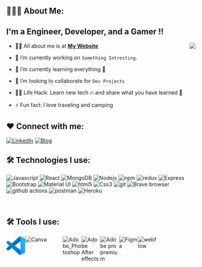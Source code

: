
##  👨🏻‍💻 About Me:
##  I'm a Engineer, Developer, and a Gamer !!
<img src="https://stormotion.io/blog/content/images/2018/12/developer.gif" height="290px" align="right" />

- 🙋‍♂️ All about me is at **[My Website](https://alaeddine-azri.netlify.app)**

- 🔭 I’m currently working on `Something Intresting`.

-  🌱 I’m currently learning everything 🤣

- 👯 I’m looking to collaborate for `Dev Projects`

- 👨‍💻 Life Hack: Learn new tech :fire: and share what you have learned :tada:

- ⚡ Fun fact: I love traveling and camping 






##  ❤️ Connect with me:
<p>  <a href="https://www.linkedin.com/in/alaeddine-azri-503206229/" target="_blank"><img alt="LinkedIn" src="https://img.shields.io/badge/linkedin-%230077B5.svg?&style=for-the-badge&logo=linkedin&logoColor=white" height="30px"/></a> <a href="https://www.facebook.com/ala.3antiri/" target="_blank"><img alt="Blog" src="https://img.shields.io/badge/-facebook-blue" height="30px"/></a>

</p>



##  🛠️ Technologies  I use:

<p>



<img alt="Javascript" src="https://img.shields.io/badge/JavaScript-323330?style=for-the-badge&logo=javascript&logoColor=F7DF1E" height="25px"/>

<img alt="React" src="https://img.shields.io/badge/React-20232A?style=for-the-badge&logo=react&logoColor=61DAFB" height="25px"/>



<img alt="MongoDB" src="https://img.shields.io/badge/-MongoDB-13aa52?style=flat-square&logo=mongodb&logoColor=white" height="25px"/>

<img alt="Nodejs" src="https://img.shields.io/badge/-Nodejs-43853d?style=flat-square&logo=Node.js&logoColor=white" height="25px"/>

<img alt="npm" src="https://img.shields.io/badge/NPM-%23000000.svg?style=for-the-badge&logo=npm&logoColor=white" height="25px"/>

<img alt="redux" src="https://img.shields.io/badge/-Redux-764ABC?style=flat-square&logo=redux&logoColor=white" height="25px"/>

<img alt="Express" src="https://img.shields.io/badge/express.js-%23404d59.svg?style=for-the-badge&logo=express&logoColor=%2361DAFB" height="25px"/>



<img alt="Bootstrap" src="https://img.shields.io/badge/Bootstrap-563D7C?style=for-the-badge&logo=bootstrap&logoColor=white" height="25px"/>

<img alt="Material UI" src="https://img.shields.io/badge/Material--UI-0081CB?style=for-the-badge&logo=material-ui&logoColor=white" height="25px"/>





<img alt="html5" src="https://img.shields.io/badge/HTML5-E34F26?style=for-the-badge&logo=html5&logoColor=white" height="25px"/>

<img alt="Css3" src="https://img.shields.io/badge/CSS3-1572B6?style=for-the-badge&logo=css3&logoColor=white" height="25px"/>



<img alt="git" src="https://img.shields.io/badge/-Git-F05032?style=flat-square&logo=git&logoColor=white" height="25px"/>

<img alt="Brave browser" src="https://img.shields.io/badge/-Brave_Browser-FB542B?style=flat-square&logo=brave&logoColor=white" height="25px"/>



<img alt="github actions" src="https://img.shields.io/badge/-Github_Actions-2088FF?style=flat-square&logo=github-actions&logoColor=white" height="25px"/>

<img alt="postman" src="https://img.shields.io/badge/-Postman-00C7B7?style=flat-square&logo=postman&logoColor=white" height="25px"/>

<img alt="Heroku" src="https://img.shields.io/badge/-Heroku-430098?style=flat-square&logo=heroku&logoColor=white" height="25px"/>

</p>

<br />

##  🛠️ Tools I use:

<img align="left" alt="Visual Studio Code" width="50px" src="https://raw.githubusercontent.com/github/explore/80688e429a7d4ef2fca1e82350fe8e3517d3494d/topics/visual-studio-code/visual-studio-code.png" />
<img align="left" alt="Canva" width="100px" src="https://upload.wikimedia.org/wikipedia/en/thumb/3/3b/Canva_Logo.png/1200px-Canva_Logo.png" />
<img align="left" alt="Adobe_Photoshop" width="50px" src="https://upload.wikimedia.org/wikipedia/commons/thumb/a/af/Adobe_Photoshop_CC_icon.svg/640px-Adobe_Photoshop_CC_icon.svg.png" />
<img align="left" alt="Adobe After effects" width="50px" src="https://upload.wikimedia.org/wikipedia/commons/thumb/c/cb/Adobe_After_Effects_CC_icon.svg/2101px-Adobe_After_Effects_CC_icon.svg.png" />
<img align="left" alt="Adobe pro premium" width="50px" src="https://pnggrid.com/wp-content/uploads/2021/06/Adobe-Premiere-Pro-Logo.png" />
<img align="left" alt="Figma " width="50px" src="https://cdn-icons-png.flaticon.com/512/5968/5968705.png" />
<img align="left" alt="webflow" width="50px" src="https://s3-us-west-2.amazonaws.com/upscribe/media/webflow-icon.png" />



<br />

<br />

